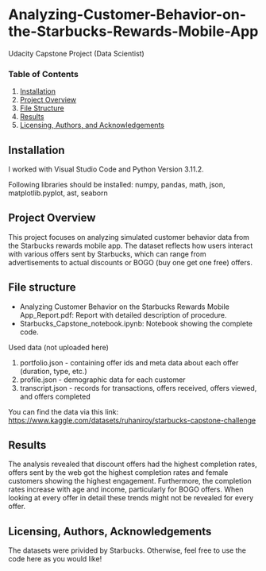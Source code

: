 # Analyzing-Customer-Behavior-on-the-Starbucks-Rewards-Mobile-App
Udacity Capstone Project (Data Scientist)

### Table of Contents

1. [Installation](#installation)
2. [Project Overview](#overview)
3. [File Structure](#files)
4. [Results](#results)
5. [Licensing, Authors, and Acknowledgements](#licensing)

## Installation <a name="installation"></a>

I worked with Visual Studio Code and Python Version 3.11.2. 

Following libraries should be installed: numpy, pandas, math, json, matplotlib.pyplot, ast, seaborn

## Project Overview<a name="overview"></a>

This project focuses on analyzing simulated customer behavior data from the Starbucks rewards mobile app. The dataset reflects how users interact with various offers sent by Starbucks, which can range from advertisements to actual discounts or BOGO (buy one get one free) offers. 

## File structure<a name="files"></a>

- Analyzing Customer Behavior on the Starbucks Rewards Mobile App_Report.pdf: Report with detailed description of procedure.
- Starbucks_Capstone_notebook.ipynb: Notebook showing the complete code.

Used data (not uploaded here)
  1.	portfolio.json - containing offer ids and meta data about each offer (duration, type, etc.)
  2.	profile.json - demographic data for each customer
  3.	transcript.json - records for transactions, offers received, offers viewed, and offers completed

You can find the data via this link: https://www.kaggle.com/datasets/ruhaniroy/starbucks-capstone-challenge

## Results<a name="results"></a>

The analysis revealed that discount offers had the highest completion rates, offers sent by the web got the highest completion rates and female customers showing the highest engagement. Furthermore, the completion rates increase with age and income, particularly for BOGO offers. When looking at every offer in detail these trends might not be revealed for every offer.

## Licensing, Authors, Acknowledgements<a name="licensing"></a>

The datasets were privided by Starbucks. Otherwise, feel free to use the code here as you would like! 

